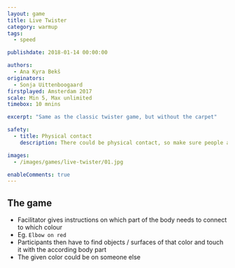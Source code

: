 ```yaml
---
layout: game
title: Live Twister
category: warmup
tags:
  - speed

publishdate: 2018-01-14 00:00:00

authors: 
  - Ana Kyra Bekš
originators: 
  - Sonja Uittenboogaard
firstplayed: Amsterdam 2017
scale: Min 5, Max unlimited
timebox: 10 mnins

excerpt: "Same as the classic twister game, but without the carpet"

safety:
  - title: Physical contact
    description: There could be physical contact, so make sure people are comfortable with that before hand.

images:
  - /images/games/live-twister/01.jpg

enableComments: true
---
```


## The game
- Facilitator gives instructions on which part of the body needs to connect to which colour
- Eg. `Elbow on red` 
- Participants then have to find objects / surfaces of that color and touch it with the according body part
- The given color could be on someone else
